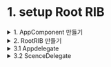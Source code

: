 # 1. setup Root RIB

<details>
<summary>1. AppComponent  만들기</summary><br/>
RootBuilder 인스턴스를 만들때, dependecy로 주입해주기 위해서 AppComponent를 만들어줍니다.<br/>
AppComponent 니까 주입받을 dependency가 당연히 없습니다..! <br/>

EmptyDependency 프로토콜로 해줍니다. (이미 구현되어있음)

```swift 
    public protocol EmptyDependency: Dependency {}
```


```swift 
    class AppComponent: Component<EmptyDependency> {

    }
```
이니셜라이저도 파라미터 없이 만들어줍니다. 
저 dependency는  EmptyDependency 타입입니다.

```swift 
    class AppComponent: Component<EmptyDependency> {
      init() {
          super.init(dependency: )
      }
    }
```

이 프로토콜을 따르고 있는 EmptyComponent를 이용해줍니다. (이미 구현되어있음)

```swift
    /// The special empty component.
    open class EmptyComponent: EmptyDependency {

        /// Initializer.
        public init() {}
    }
```

```swift
    class AppComponent: Component<EmptyDependency> {
        init() {
            super.init(dependency: EmptyComponent())
        }
    }
```
</details>

<details>
<summary>2. RootRIB 만들기</summary><br/>
  
RootBuilder.swift에 갑니다.

```swift
    // MARK: - Builder

    protocol RootBuildable: Buildable {
        func build(withListener listener: RootListener) -> RootRouting
    }

    final class RootBuilder: Builder<RootDependency>, RootBuildable {

        override init(dependency: RootDependency) {
            super.init(dependency: dependency)
        }

        func build(withListener listener: RootListener) -> RootRouting {
            let component = RootComponent(dependency: dependency)
            let interactor = RootInteractor()
            interactor.listener = listener
            return RootRouter(interactor: interactor, viewController: component.RootViewController)
        }
    }
```

이렇게 되어있는데, RootRIB이 앱의 루트(시작점) 이라는 것을  알려줘야합니다. 

밑의 LaunchRouting을 이용해야합니다. 

```swift
    /// The root `Router` of an application.
    public protocol LaunchRouting: ViewableRouting {

        /// Launches the router tree.
        ///
        /// - parameter window: The application window to launch from.
        func launch(from window: UIWindow)
    }

    /// The application root router base class, that acts as the root of the router tree.
    open class LaunchRouter<InteractorType, ViewControllerType>: ViewableRouter<InteractorType, ViewControllerType>, LaunchRouting {

        /// Initializer.
        ///
        /// - parameter interactor: The corresponding `Interactor` of this `Router`.
        /// - parameter viewController: The corresponding `ViewController` of this `Router`.
        public override init(interactor: InteractorType, viewController: ViewControllerType) {
            super.init(interactor: interactor, viewController: viewController)
        }

        /// Launches the router tree.
        ///
        /// - parameter window: The window to launch the router tree in.
        public final func launch(from window: UIWindow) {
            window.rootViewController = viewControllable.uiviewController
            window.makeKeyAndVisible()

            interactable.activate()
            load()
        }
    }
```

build 메소드가 RootRouting이 아니라 LaunchRouting을 리턴해주도록 바꿔줍니다.  

우선, 이렇게 구현되어있는 RootRouter를  

```swift
    final class RootRouter: ViewableRouter<RootInteractable, RootViewControllable>, RootRouting {

        // TODO: Constructor inject child builder protocols to allow building children.
        override init(interactor: RootInteractable, viewController: RootViewControllable) {
            super.init(interactor: interactor, viewController: viewController)
            interactor.router = self
        }
    }
```
이렇게 LaunchRouter 타입으로 바꿔주고  

```swift
    final class RootRouter: LaunchRouter<RootInteractable, RootViewControllable>, RootRouting {

        override init(interactor: RootInteractable,
             viewController: RootViewControllable) {
            super.init(interactor: interactor, viewController: viewController)
            interactor.router = self
        }
    }
```

RootBulidable 프로토콜도 바꿔주고 build 메소드를 구현해줍니다. 

```swift
    protocol RootBuildable: Buildable {
        func build() -> LaunchRouting
    }

    final class RootBuilder: Builder<RootDependency>, RootBuildable {

        override init(dependency: RootDependency) {
            super.init(dependency: dependency)
        }

        func build() -> LaunchRouting {
            _ = RootComponent(dependency: dependency)
            let viewController = RootViewController()
            let interactor = RootInteractor(presenter: viewController)

            return RootRouter(interactor: interactor, viewController: viewController)
        }
    }
```
</details>

<details>
<summary>3.1 Appdelegate</summary><br/>

AppComponent가 RootDependency를 따르게 해줍니다. 

```swift
    class AppComponent: Component<EmptyDependency>, RootDependency {
        init() {
            super.init(dependency: EmptyComponent())
        }
    }
```

appDelegate의 `didFinishLaunchingWithOptions`에서 launchRouter를 만들고 launch 해줍니다.  

```swift
    private var launchRouter: LaunchRouting?

    func application(_ application: UIApplication, didFinishLaunchingWithOptions launchOptions: [UIApplication.LaunchOptionsKey: Any]?) -> Bool {
            // Override point for customization after application launch.
            let window = UIWindow(frame: UIScreen.main.bounds)
            self.window = window

            let launchRouter = RootBuilder(dependency: AppComponent()).build()
            self.launchRouter = launchRouter
            launchRouter.launchFromWindow(window)

            FirebaseApp.configure()
            return true
        }
```
`launchFromWindow`는 여기 있는 함수 입니다. 

```swift
    /// The root `Router` of an application.
    public protocol LaunchRouting: ViewableRouting {

        /// Launches the router tree.
        ///
        /// - parameter window: The application window to launch from.
        func launchFromWindow(_ window: UIWindow)
    }
```

그리고 실험을 위해  

```swift
    final class RootViewController: UIViewController, RootPresentable, RootViewControllable {

        weak var listener: RootPresentableListener?

        override func viewDidLoad() {
            super.viewDidLoad()
            view.backgroundColor = .yellow
        }
    }
```  

이렇게 화면을 노란색으로 해서 돌려보면..!! 잘나옵니다

즉 앱의 Root로 RootRIB이 잘 설정되었습니다 :-)  

</details>


<details>
<summary>3.2 ScenceDelegate</summary><br/>
    
프로젝트를 새로 만든다면, ScenceDelegate가 생길 것입니다. 이렇게 scene으로 window를 만들어주면 됩니다. 


```swift
class SceneDelegate: UIResponder, UIWindowSceneDelegate {

    var window: UIWindow?
    private var launchRouter: LaunchRouting?

    func scene(_ scene: UIScene, willConnectTo session: UISceneSession, options connectionOptions: UIScene.ConnectionOptions) {
        // Use this method to optionally configure and attach the UIWindow `window` to the provided UIWindowScene `scene`.
        // If using a storyboard, the `window` property will automatically be initialized and attached to the scene.
        // This delegate does not imply the connecting scene or session are new (see `application:configurationForConnectingSceneSession` instead).
        guard let scene = scene as? UIWindowScene else { return }
        let window = UIWindow(windowScene: scene)
        self.window = window
        
        let launchRouter = RootBuilder(dependency: AppComponent()).build()
        self.launchRouter = launchRouter
        launchRouter.launchFromWindow(window)
    }
}
    
```
</details>
